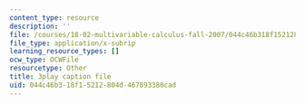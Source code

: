 ```yaml
---
content_type: resource
description: ''
file: /courses/18-02-multivariable-calculus-fall-2007/044c46b318f15212804d467893380cad_tYdoS0tkAHA.vtt
file_type: application/x-subrip
learning_resource_types: []
ocw_type: OCWFile
resourcetype: Other
title: 3play caption file
uid: 044c46b3-18f1-5212-804d-467893380cad
---
```

